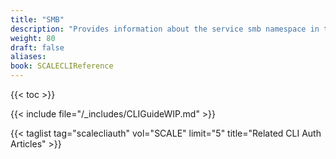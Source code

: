 ```yaml
---
title: "SMB"
description: "Provides information about the service smb namespace in the TrueNAS CLI. Includes command syntax and common commands."
weight: 80
draft: false
aliases:
book: SCALECLIReference
---
```


{{< toc >}}

{{< include file="/_includes/CLIGuideWIP.md" >}}

{{< taglist tag="scalecliauth" vol="SCALE" limit="5" title="Related CLI Auth Articles" >}}
